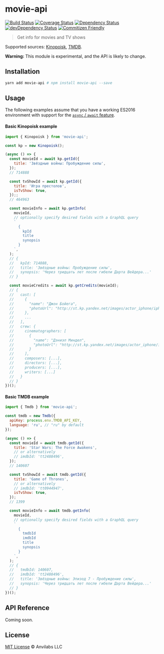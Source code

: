 # movie-api

[![Build Status](https://img.shields.io/travis/anvilabs/movie-api.svg)](https://travis-ci.org/anvilabs/movie-api)
[![Coverage Status](https://img.shields.io/codecov/c/github/anvilabs/movie-api.svg)](https://codecov.io/gh/anvilabs/movie-api)
[![Dependency Status](https://img.shields.io/david/anvilabs/movie-api.svg)](https://david-dm.org/anvilabs/movie-api)
[![devDependency Status](https://img.shields.io/david/dev/anvilabs/movie-api.svg)](https://david-dm.org/anvilabs/movie-api?type=dev)
[![Commitizen Friendly](https://img.shields.io/badge/commitizen-friendly-brightgreen.svg)](http://commitizen.github.io/cz-cli)

> Get info for movies and TV shows

Supported sources: [Kinopoisk](https://kinopoisk.ru), [TMDB](https://www.themoviedb.org/).

**Warning:** This module is experimental, and the API is likely to change.

## Installation

```bash
yarn add movie-api # npm install movie-api --save
```

## Usage

The following examples assume that you have a working ES2016 environment with support for the [`async` / `await` feature](http://babeljs.io/docs/plugins/transform-async-to-generator/).

#### Basic Kinopoisk example

```js
import { Kinopoisk } from 'movie-api';

const kp = new Kinopoisk();

(async () => {
  const movieId = await kp.getId({
    title: 'Звёздные войны: Пробуждение силы',
  });
  // 714888

  const tvShowId = await kp.getId({
    title: 'Игра престолов',
    isTvShow: true,
  });;
  // 464963

  const movieInfo = await kp.getInfo(
    movieId,
    // optionally specify desired fields with a GraphQL query
    `
      {
        kpId
        title
        synopsis
      }
    `,
  );
  // {
  //   kpId: 714888,
  //   title: 'Звёздные войны: Пробуждение силы',
  //   synopsis: 'Через тридцать лет после гибели Дарта Вейдера...'
  // }

  const movieCredits = await kp.getCredits(movieId);
  // {
  //   cast: [
  //     {
  //       "name": "Джон Бойега",
  //       "photoUrl": "http://st.kp.yandex.net/images/actor_iphone/iphone360_2196854.jpg?d=20130703131657",
  //     },
  //     ...
  //   ],
  //   crew: {
  //     cinematographers: [
  //       {
  //         "name": "Дэниэл Миндел",
  //         "photoUrl": "http://st.kp.yandex.net/images/actor_iphone/iphone360_610174.jpg?d=20150813191602",
  //       }
  //     ],
  //     composers: [...],
  //     directors: [...],
  //     producers: [...],
  //     writers: [...]
  //   }
  // }
})();
```

#### Basic TMDB example

```js
import { Tmdb } from 'movie-api';

const tmdb = new Tmdb({
  apiKey: process.env.TMDB_API_KEY,
  language: 'ru', // "ru" by default
});

(async () => {
  const movieId = await tmdb.getId({
    title: 'Star Wars: The Force Awakens',
    // or alternatively
    // imdbId: 'tt2488496',
  });
  // 140607

  const tvShowId = await tmdb.getId({
    title: 'Game of Thrones',
    // or alternatively
    // imdbId: 'tt0944947',
    isTvShow: true,
  });
  // 1399

  const movieInfo = await tmdb.getInfo(
    movieId,
    // optionally specify desired fields with a GraphQL query
    `
      {
        tmdbId
        imdbId
        title
        synopsis
      }
    `,
  );
  // {
  //   tmdbId: 140607,
  //   imdbId: 'tt2488496',
  //   title: 'Звёздные войны: Эпизод 7 - Пробуждение силы',
  //   synopsis: 'Через тридцать лет после гибели Дарта Вейдера...'
  // }
})();
```

## API Reference

Coming soon.

## License

[MIT License](./LICENSE) © Anvilabs LLC
